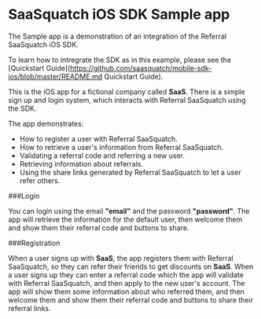 SaaSquatch iOS SDK Sample app
=============================

The Sample app is a demonstration of an integration of the Referral SaaSquatch iOS SDK.

To learn how to intregrate the SDK as in this example, please see the [Quickstart Guide](https://github.com/saasquatch/mobile-sdk-ios/blob/master/README.md Quickstart Guide).

This is the iOS app for a fictional company called **SaaS**. There is a simple sign up and login system, which interacts with Referral SaaSquatch using the SDK.

The app demonstrates:
* How to register a user with Referral SaaSquatch.
* How to retrieve a user's information from Referral SaaSquatch.
* Validating a referral code and referring a new user.
* Retrieving information about referrals.
* Using the share links generated by Referral SaaSquatch to let a user refer others.


###Login

You can login using the email __"email"__ and the password __"password"__. The app will retrieve the information for the default user, then welcome them and show them their referral code and buttons to share.

###Registration

When a user signs up with **SaaS**, the app registers them with Referral SaaSquatch, so they can refer their friends to get discounts on **SaaS**. When a user signs up they can enter a referral code which the app will validate with Referral SaaSquatch, and then apply to the new user's account. The app will show them some information about who referred them, and then welcome them and show them their referral code and buttons to share their referral links.
